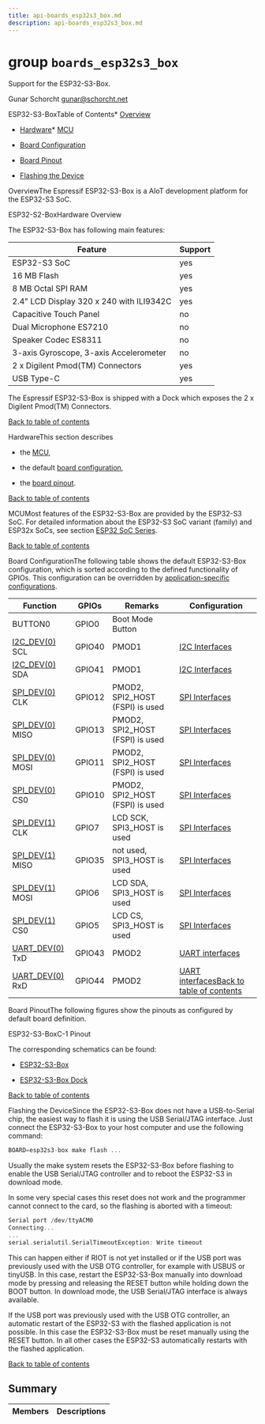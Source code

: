 ```yaml
---
title: api-boards_esp32s3_box.md
description: api-boards_esp32s3_box.md
---
```

# group `boards_esp32s3_box` 

Support for the ESP32-S3-Box.

Gunar Schorcht [gunar@schorcht.net](mailto:gunar@schorcht.net)

ESP32-S3-BoxTable of Contents* [Overview](#esp32s3_box_overview)

* [Hardware](#esp32s3_box_hardware)* [MCU](#esp32s3_box_mcu)

* [Board Configuration](#esp32s3_box_board_configuration)

* [Board Pinout](#esp32s3_box_pinout)

* [Flashing the Device](#esp32s3_box_flashing)

OverviewThe Espressif ESP32-S3-Box is a AIoT development platform for the ESP32-S3 SoC.

ESP32-S2-BoxHardware Overview

The ESP32-S3-Box has following main features:

Feature   |Support
--------- | ---------
ESP32-S3 SoC   |yes
16 MB Flash   |yes
8 MB Octal SPI RAM   |yes
2.4" LCD Display 320 x 240 with ILI9342C   |yes
Capacitive Touch Panel   |no
Dual Microphone ES7210   |no
Speaker Codec ES8311   |no
3-axis Gyroscope, 3-axis Accelerometer   |no
2 x Digilent Pmod(TM) Connectors   |yes
USB Type-C   |yes

The Espressif ESP32-S3-Box is shipped with a Dock which exposes the 2 x Digilent Pmod(TM) Connectors.

[Back to table of contents](#esp32s3_box_toc)

HardwareThis section describes

* the [MCU](#esp32s3_box_mcu),

* the default [board configuration](#esp32s3_box_board_configuration),

* the [board pinout](#esp32s3_box_pinout).

[Back to table of contents](#esp32s3_box_toc)

MCUMost features of the ESP32-S3-Box are provided by the ESP32-S3 SoC. For detailed information about the ESP32-S3 SoC variant (family) and ESP32x SoCs, see section [ESP32 SoC Series](#group__cpu__esp32_1esp32_mcu_esp32).

[Back to table of contents](#esp32s3_box_toc)

Board ConfigurationThe following table shows the default ESP32-S3-Box configuration, which is sorted according to the defined functionality of GPIOs. This configuration can be overridden by [application-specific configurations](#group__cpu__esp32_1esp32_application_specific_configurations).

Function   |GPIOs   |Remarks   |Configuration
--------- | --------- | --------- | ---------
BUTTON0   |GPIO0   |Boot Mode Button   |
[I2C_DEV(0)](./doc/starlight-docs/src/content/docs/apidoc/api-undefined.md#group__drivers__periph__i2c_1ga9f14916eda80b19ff41d08e25eee56fb) SCL   |GPIO40   |PMOD1   |[I2C Interfaces](#group__cpu__esp32_1esp32_i2c_interfaces)
[I2C_DEV(0)](./doc/starlight-docs/src/content/docs/apidoc/api-undefined.md#group__drivers__periph__i2c_1ga9f14916eda80b19ff41d08e25eee56fb) SDA   |GPIO41   |PMOD1   |[I2C Interfaces](#group__cpu__esp32_1esp32_i2c_interfaces)
[SPI_DEV(0)](./doc/starlight-docs/src/content/docs/apidoc/api-undefined.md#group__drivers__periph__spi_1gafb9420809bc7722e41488a090b53eaf9) CLK   |GPIO12   |PMOD2, SPI2_HOST (FSPI) is used   |[SPI Interfaces](#group__cpu__esp32_1esp32_spi_interfaces)
[SPI_DEV(0)](./doc/starlight-docs/src/content/docs/apidoc/api-undefined.md#group__drivers__periph__spi_1gafb9420809bc7722e41488a090b53eaf9) MISO   |GPIO13   |PMOD2, SPI2_HOST (FSPI) is used   |[SPI Interfaces](#group__cpu__esp32_1esp32_spi_interfaces)
[SPI_DEV(0)](./doc/starlight-docs/src/content/docs/apidoc/api-undefined.md#group__drivers__periph__spi_1gafb9420809bc7722e41488a090b53eaf9) MOSI   |GPIO11   |PMOD2, SPI2_HOST (FSPI) is used   |[SPI Interfaces](#group__cpu__esp32_1esp32_spi_interfaces)
[SPI_DEV(0)](./doc/starlight-docs/src/content/docs/apidoc/api-undefined.md#group__drivers__periph__spi_1gafb9420809bc7722e41488a090b53eaf9) CS0   |GPIO10   |PMOD2, SPI2_HOST (FSPI) is used   |[SPI Interfaces](#group__cpu__esp32_1esp32_spi_interfaces)
[SPI_DEV(1)](./doc/starlight-docs/src/content/docs/apidoc/api-undefined.md#group__drivers__periph__spi_1gafb9420809bc7722e41488a090b53eaf9) CLK   |GPIO7   |LCD SCK, SPI3_HOST is used   |[SPI Interfaces](#group__cpu__esp32_1esp32_spi_interfaces)
[SPI_DEV(1)](./doc/starlight-docs/src/content/docs/apidoc/api-undefined.md#group__drivers__periph__spi_1gafb9420809bc7722e41488a090b53eaf9) MISO   |GPIO35   |not used, SPI3_HOST is used   |[SPI Interfaces](#group__cpu__esp32_1esp32_spi_interfaces)
[SPI_DEV(1)](./doc/starlight-docs/src/content/docs/apidoc/api-undefined.md#group__drivers__periph__spi_1gafb9420809bc7722e41488a090b53eaf9) MOSI   |GPIO6   |LCD SDA, SPI3_HOST is used   |[SPI Interfaces](#group__cpu__esp32_1esp32_spi_interfaces)
[SPI_DEV(1)](./doc/starlight-docs/src/content/docs/apidoc/api-undefined.md#group__drivers__periph__spi_1gafb9420809bc7722e41488a090b53eaf9) CS0   |GPIO5   |LCD CS, SPI3_HOST is used   |[SPI Interfaces](#group__cpu__esp32_1esp32_spi_interfaces)
[UART_DEV(0)](./doc/starlight-docs/src/content/docs/apidoc/api-undefined.md#group__drivers__periph__uart_1gafc5afd63560d27731d2517b3005f3294) TxD   |GPIO43   |PMOD2   |[UART interfaces](#group__cpu__esp32_1esp32_uart_interfaces)
[UART_DEV(0)](./doc/starlight-docs/src/content/docs/apidoc/api-undefined.md#group__drivers__periph__uart_1gafc5afd63560d27731d2517b3005f3294) RxD   |GPIO44   |PMOD2   |[UART interfaces](#group__cpu__esp32_1esp32_uart_interfaces)[Back to table of contents](#esp32s3_box_toc)

Board PinoutThe following figures show the pinouts as configured by default board definition.

ESP32-S3-BoxC-1 Pinout

The corresponding schematics can be found:

* [ESP32-S3-Box](https://github.com/espressif/esp-box/blob/master/hardware/esp32_s3_box_v2.5/schematic/SCH_ESP32-S3-BOX_V2.5_20211011.pdf)

* [ESP32-S3-Box Dock](https://github.com/espressif/esp-box/blob/master/hardware/esp32_s3_box_dock_v1.0/schematic/ESP32-S3-BOX-DOCK_V1D0_20210922.pdf)

[Back to table of contents](#esp32s3_box_toc)

Flashing the DeviceSince the ESP32-S3-Box does not have a USB-to-Serial chip, the easiest way to flash it is using the USB Serial/JTAG interface. Just connect the ESP32-S3-Box to your host computer and use the following command: 
```cpp
BOARD=esp32s3-box make flash ...
```

Usually the make system resets the ESP32-S3-Box before flashing to enable the USB Serial/JTAG controller and to reboot the ESP32-S3 in download mode.

In some very special cases this reset does not work and the programmer cannot connect to the card, so the flashing is aborted with a timeout: 
```cpp
Serial port /dev/ttyACM0
Connecting...
...
serial.serialutil.SerialTimeoutException: Write timeout
```
 This can happen either if RIOT is not yet installed or if the USB port was previously used with the USB OTG controller, for example with USBUS or tinyUSB. In this case, restart the ESP32-S3-Box manually into download mode by pressing and releasing the RESET button while holding down the BOOT button. In download mode, the USB Serial/JTAG interface is always available.

If the USB port was previously used with the USB OTG controller, an automatic restart of the ESP32-S3 with the flashed application is not possible. In this case the ESP32-S3-Box must be reset manually using the RESET button. In all other cases the ESP32-S3 automatically restarts with the flashed application.

[Back to table of contents](#esp32s3_box_toc)

## Summary

 Members                        | Descriptions                                
--------------------------------|---------------------------------------------


